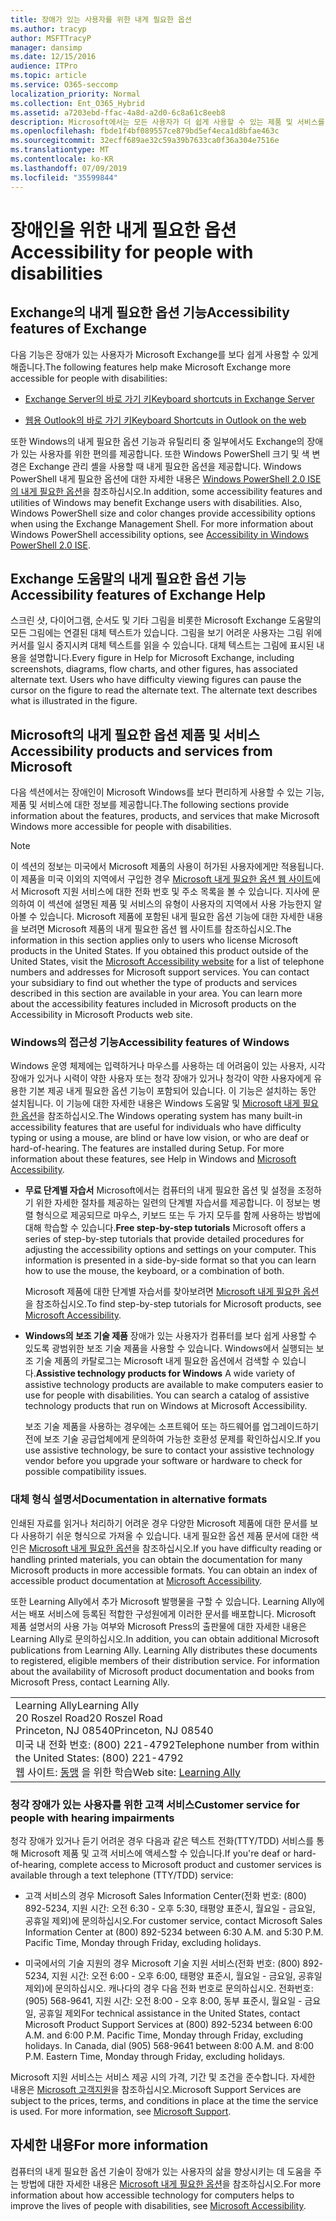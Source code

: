 ```yaml
---
title: 장애가 있는 사용자를 위한 내게 필요한 옵션
ms.author: tracyp
author: MSFTTracyP
manager: dansimp
ms.date: 12/15/2016
audience: ITPro
ms.topic: article
ms.service: O365-seccomp
localization_priority: Normal
ms.collection: Ent_O365_Hybrid
ms.assetid: a7203ebd-ffac-4a8d-a2d0-6c8a61c8eeb8
description: Microsoft에서는 모든 사용자가 더 쉽게 사용할 수 있는 제품 및 서비스를 만들기 위해 노력하고 있습니다.
ms.openlocfilehash: fbde1f4bf089557ce879bd5ef4eca1d8bfae463c
ms.sourcegitcommit: 32ecff689ae32c59a39b7633ca0f36a304e7516e
ms.translationtype: MT
ms.contentlocale: ko-KR
ms.lasthandoff: 07/09/2019
ms.locfileid: "35599844"
---
```

# <a name="accessibility-for-people-with-disabilities"></a><span data-ttu-id="4c3c4-103">장애인을 위한 내게 필요한 옵션</span><span class="sxs-lookup"><span data-stu-id="4c3c4-103">Accessibility for people with disabilities</span></span>

## <a name="accessibility-features-of-exchange"></a><span data-ttu-id="4c3c4-104">Exchange의 내게 필요한 옵션 기능</span><span class="sxs-lookup"><span data-stu-id="4c3c4-104">Accessibility features of Exchange</span></span>

<span data-ttu-id="4c3c4-105">다음 기능은 장애가 있는 사용자가 Microsoft Exchange를 보다 쉽게 사용할 수 있게 해줍니다.</span><span class="sxs-lookup"><span data-stu-id="4c3c4-105">The following features help make Microsoft Exchange more accessible for people with disabilities:</span></span>
  
- [<span data-ttu-id="4c3c4-106">Exchange Server의 바로 가기 키</span><span class="sxs-lookup"><span data-stu-id="4c3c4-106">Keyboard shortcuts in Exchange Server</span></span>](http://technet.microsoft.com/library/146b2b52-1ef8-4606-991a-4cf4da694970.aspx)
    
- [<span data-ttu-id="4c3c4-107">웹용 Outlook의 바로 가기 키</span><span class="sxs-lookup"><span data-stu-id="4c3c4-107">Keyboard Shortcuts in Outlook on the web</span></span>](https://go.microsoft.com/fwlink/p/?LinkId=268079)
    
<span data-ttu-id="4c3c4-p101">또한 Windows의 내게 필요한 옵션 기능과 유틸리티 중 일부에서도 Exchange의 장애가 있는 사용자를 위한 편의를 제공합니다. 또한 Windows PowerShell 크기 및 색 변경은 Exchange 관리 셸을 사용할 때 내게 필요한 옵션을 제공합니다. Windows PowerShell 내게 필요한 옵션에 대한 자세한 내용은 [Windows PowerShell 2.0 ISE의 내게 필요한 옵션](https://go.microsoft.com/fwlink/p/?LinkId=258240)을 참조하십시오.</span><span class="sxs-lookup"><span data-stu-id="4c3c4-p101">In addition, some accessibility features and utilities of Windows may benefit Exchange users with disabilities. Also, Windows PowerShell size and color changes provide accessibility options when using the Exchange Management Shell. For more information about Windows PowerShell accessibility options, see [Accessibility in Windows PowerShell 2.0 ISE](https://go.microsoft.com/fwlink/p/?LinkId=258240).</span></span>
  
## <a name="accessibility-features-of-exchange-help"></a><span data-ttu-id="4c3c4-111">Exchange 도움말의 내게 필요한 옵션 기능</span><span class="sxs-lookup"><span data-stu-id="4c3c4-111">Accessibility features of Exchange Help</span></span>

<span data-ttu-id="4c3c4-p102">스크린 샷, 다이어그램, 순서도 및 기타 그림을 비롯한 Microsoft Exchange 도움말의 모든 그림에는 연결된 대체 텍스트가 있습니다. 그림을 보기 어려운 사용자는 그림 위에 커서를 일시 중지시켜 대체 텍스트를 읽을 수 있습니다. 대체 텍스트는 그림에 표시된 내용을 설명합니다.</span><span class="sxs-lookup"><span data-stu-id="4c3c4-p102">Every figure in Help for Microsoft Exchange, including screenshots, diagrams, flow charts, and other figures, has associated alternate text. Users who have difficulty viewing figures can pause the cursor on the figure to read the alternate text. The alternate text describes what is illustrated in the figure.</span></span>
  
## <a name="accessibility-products-and-services-from-microsoft"></a><span data-ttu-id="4c3c4-115">Microsoft의 내게 필요한 옵션 제품 및 서비스</span><span class="sxs-lookup"><span data-stu-id="4c3c4-115">Accessibility products and services from Microsoft</span></span>

<span data-ttu-id="4c3c4-116">다음 섹션에서는 장애인이 Microsoft Windows를 보다 편리하게 사용할 수 있는 기능, 제품 및 서비스에 대한 정보를 제공합니다.</span><span class="sxs-lookup"><span data-stu-id="4c3c4-116">The following sections provide information about the features, products, and services that make Microsoft Windows more accessible for people with disabilities.</span></span>
  
> [!NOTE]
> <span data-ttu-id="4c3c4-p103">이 섹션의 정보는 미국에서 Microsoft 제품의 사용이 허가된 사용자에게만 적용됩니다. 이 제품을 미국 이외의 지역에서 구입한 경우 [Microsoft 내게 필요한 옵션 웹 사이트](https://www.microsoft.com/enable)에서 Microsoft 지원 서비스에 대한 전화 번호 및 주소 목록을 볼 수 있습니다. 지사에 문의하여 이 섹션에 설명된 제품 및 서비스의 유형이 사용자의 지역에서 사용 가능한지 알아볼 수 있습니다. Microsoft 제품에 포함된 내게 필요한 옵션 기능에 대한 자세한 내용을 보려면 Microsoft 제품의 내게 필요한 옵션 웹 사이트를 참조하십시오.</span><span class="sxs-lookup"><span data-stu-id="4c3c4-p103">The information in this section applies only to users who license Microsoft products in the United States. If you obtained this product outside of the United States, visit the [Microsoft Accessibility website](https://www.microsoft.com/enable) for a list of telephone numbers and addresses for Microsoft support services. You can contact your subsidiary to find out whether the type of products and services described in this section are available in your area. You can learn more about the accessibility features included in Microsoft products on the Accessibility in Microsoft Products web site.</span></span> 
  
### <a name="accessibility-features-of-windows"></a><span data-ttu-id="4c3c4-121">Windows의 접근성 기능</span><span class="sxs-lookup"><span data-stu-id="4c3c4-121">Accessibility features of Windows</span></span>

<span data-ttu-id="4c3c4-p104">Windows 운영 체제에는 입력하거나 마우스를 사용하는 데 어려움이 있는 사용자, 시각 장애가 있거나 시력이 약한 사용자 또는 청각 장애가 있거나 청각이 약한 사용자에게 유용한 기본 제공 내게 필요한 옵션 기능이 포함되어 있습니다. 이 기능은 설치하는 동안 설치됩니다. 이 기능에 대한 자세한 내용은 Windows 도움말 및 [Microsoft 내게 필요한 옵션](https://go.microsoft.com/fwlink/p/?linkId=18139)을 참조하십시오.</span><span class="sxs-lookup"><span data-stu-id="4c3c4-p104">The Windows operating system has many built-in accessibility features that are useful for individuals who have difficulty typing or using a mouse, are blind or have low vision, or who are deaf or hard-of-hearing. The features are installed during Setup. For more information about these features, see Help in Windows and [Microsoft Accessibility](https://go.microsoft.com/fwlink/p/?linkId=18139).</span></span>
  
- <span data-ttu-id="4c3c4-p105">**무료 단계별 자습서** Microsoft에서는 컴퓨터의 내게 필요한 옵션 및 설정을 조정하기 위한 자세한 절차를 제공하는 일련의 단계별 자습서를 제공합니다. 이 정보는 병렬 형식으로 제공되므로 마우스, 키보드 또는 두 가지 모두를 함께 사용하는 방법에 대해 학습할 수 있습니다.</span><span class="sxs-lookup"><span data-stu-id="4c3c4-p105">**Free step-by-step tutorials** Microsoft offers a series of step-by-step tutorials that provide detailed procedures for adjusting the accessibility options and settings on your computer. This information is presented in a side-by-side format so that you can learn how to use the mouse, the keyboard, or a combination of both.</span></span> 
    
    <span data-ttu-id="4c3c4-127">Microsoft 제품에 대한 단계별 자습서를 찾아보려면 [Microsoft 내게 필요한 옵션](https://go.microsoft.com/fwlink/p/?linkId=18139)을 참조하십시오.</span><span class="sxs-lookup"><span data-stu-id="4c3c4-127">To find step-by-step tutorials for Microsoft products, see [Microsoft Accessibility](https://go.microsoft.com/fwlink/p/?linkId=18139).</span></span>
    
- <span data-ttu-id="4c3c4-p106">**Windows의 보조 기술 제품** 장애가 있는 사용자가 컴퓨터를 보다 쉽게 사용할 수 있도록 광범위한 보조 기술 제품을 사용할 수 있습니다. Windows에서 실행되는 보조 기술 제품의 카탈로그는 Microsoft 내게 필요한 옵션에서 검색할 수 있습니다.</span><span class="sxs-lookup"><span data-stu-id="4c3c4-p106">**Assistive technology products for Windows** A wide variety of assistive technology products are available to make computers easier to use for people with disabilities. You can search a catalog of assistive technology products that run on Windows at Microsoft Accessibility.</span></span> 
    
    <span data-ttu-id="4c3c4-130">보조 기술 제품을 사용하는 경우에는 소프트웨어 또는 하드웨어를 업그레이드하기 전에 보조 기술 공급업체에게 문의하여 가능한 호환성 문제를 확인하십시오.</span><span class="sxs-lookup"><span data-stu-id="4c3c4-130">If you use assistive technology, be sure to contact your assistive technology vendor before you upgrade your software or hardware to check for possible compatibility issues.</span></span> 
    
### <a name="documentation-in-alternative-formats"></a><span data-ttu-id="4c3c4-131">대체 형식 설명서</span><span class="sxs-lookup"><span data-stu-id="4c3c4-131">Documentation in alternative formats</span></span>

<span data-ttu-id="4c3c4-p107">인쇄된 자료를 읽거나 처리하기 어려운 경우 다양한 Microsoft 제품에 대한 문서를 보다 사용하기 쉬운 형식으로 가져올 수 있습니다. 내게 필요한 옵션 제품 문서에 대한 색인은 [Microsoft 내게 필요한 옵션](https://go.microsoft.com/fwlink/p/?linkId=18139)을 참조하십시오.</span><span class="sxs-lookup"><span data-stu-id="4c3c4-p107">If you have difficulty reading or handling printed materials, you can obtain the documentation for many Microsoft products in more accessible formats. You can obtain an index of accessible product documentation at [Microsoft Accessibility](https://go.microsoft.com/fwlink/p/?linkId=18139).</span></span> 
  
<span data-ttu-id="4c3c4-p108">또한 Learning Ally에서 추가 Microsoft 발행물을 구할 수 있습니다. Learning Ally에서는 배포 서비스에 등록된 적합한 구성원에게 이러한 문서를 배포합니다. Microsoft 제품 설명서의 사용 가능 여부와 Microsoft Press의 출판물에 대한 자세한 내용은 Learning Ally로 문의하십시오.</span><span class="sxs-lookup"><span data-stu-id="4c3c4-p108">In addition, you can obtain additional Microsoft publications from Learning Ally. Learning Ally distributes these documents to registered, eligible members of their distribution service. For information about the availability of Microsoft product documentation and books from Microsoft Press, contact Learning Ally.</span></span> 
  
||
|:-----|
|<span data-ttu-id="4c3c4-137">Learning Ally</span><span class="sxs-lookup"><span data-stu-id="4c3c4-137">Learning Ally</span></span>  <br/> <span data-ttu-id="4c3c4-138">20 Roszel Road</span><span class="sxs-lookup"><span data-stu-id="4c3c4-138">20 Roszel Road</span></span>  <br/> <span data-ttu-id="4c3c4-139">Princeton, NJ 08540</span><span class="sxs-lookup"><span data-stu-id="4c3c4-139">Princeton, NJ 08540</span></span>  <br/> <span data-ttu-id="4c3c4-140">미국 내 전화 번호: (800) 221-4792</span><span class="sxs-lookup"><span data-stu-id="4c3c4-140">Telephone number from within the United States: (800) 221-4792</span></span>  <br/> <span data-ttu-id="4c3c4-141">웹 사이트: [동맹](https://www.learningally.org/) 을 위한 학습</span><span class="sxs-lookup"><span data-stu-id="4c3c4-141">Web site: [Learning Ally](https://www.learningally.org/)</span></span> <br/> |
   
### <a name="customer-service-for-people-with-hearing-impairments"></a><span data-ttu-id="4c3c4-142">청각 장애가 있는 사용자를 위한 고객 서비스</span><span class="sxs-lookup"><span data-stu-id="4c3c4-142">Customer service for people with hearing impairments</span></span>

<span data-ttu-id="4c3c4-143">청각 장애가 있거나 듣기 어려운 경우 다음과 같은 텍스트 전화(TTY/TDD) 서비스를 통해 Microsoft 제품 및 고객 서비스에 액세스할 수 있습니다.</span><span class="sxs-lookup"><span data-stu-id="4c3c4-143">If you're deaf or hard-of-hearing, complete access to Microsoft product and customer services is available through a text telephone (TTY/TDD) service:</span></span>
  
- <span data-ttu-id="4c3c4-p109">고객 서비스의 경우 Microsoft Sales Information Center(전화 번호: (800) 892-5234, 지원 시간: 오전 6:30 - 오후 5:30, 태평양 표준시, 월요일 - 금요일, 공휴일 제외)에 문의하십시오.</span><span class="sxs-lookup"><span data-stu-id="4c3c4-p109">For customer service, contact Microsoft Sales Information Center at (800) 892-5234 between 6:30 A.M. and 5:30 P.M. Pacific Time, Monday through Friday, excluding holidays.</span></span> 
    
- <span data-ttu-id="4c3c4-p110">미국에서의 기술 지원의 경우 Microsoft 기술 지원 서비스(전화 번호: (800) 892-5234, 지원 시간: 오전 6:00 - 오후 6:00, 태평양 표준시, 월요일 - 금요일, 공휴일 제외)에 문의하십시오. 캐나다의 경우 다음 전화 번호로 문의하십시오. 전화번호: (905) 568-9641, 지원 시간: 오전 8:00 - 오후 8:00, 동부 표준시, 월요일 - 금요일, 공휴일 제외</span><span class="sxs-lookup"><span data-stu-id="4c3c4-p110">For technical assistance in the United States, contact Microsoft Product Support Services at (800) 892-5234 between 6:00 A.M. and 6:00 P.M. Pacific Time, Monday through Friday, excluding holidays. In Canada, dial (905) 568-9641 between 8:00 A.M. and 8:00 P.M. Eastern Time, Monday through Friday, excluding holidays.</span></span> 
    
<span data-ttu-id="4c3c4-p111">Microsoft 지원 서비스는 서비스 제공 시의 가격, 기간 및 조건을 준수합니다. 자세한 내용은 [Microsoft 고객지원](https://go.microsoft.com/fwlink/p/?linkId=18142)을 참조하십시오.</span><span class="sxs-lookup"><span data-stu-id="4c3c4-p111">Microsoft Support Services are subject to the prices, terms, and conditions in place at the time the service is used. For more information, see [Microsoft Support](https://go.microsoft.com/fwlink/p/?linkId=18142).</span></span>
  
## <a name="for-more-information"></a><span data-ttu-id="4c3c4-155">자세한 내용</span><span class="sxs-lookup"><span data-stu-id="4c3c4-155">For more information</span></span>

<span data-ttu-id="4c3c4-156">컴퓨터의 내게 필요한 옵션 기술이 장애가 있는 사용자의 삶을 향상시키는 데 도움을 주는 방법에 대한 자세한 내용은 [Microsoft 내게 필요한 옵션](http://go.microsoft.com/fwlink/p/?linkId=18139)을 참조하십시오.</span><span class="sxs-lookup"><span data-stu-id="4c3c4-156">For more information about how accessible technology for computers helps to improve the lives of people with disabilities, see [Microsoft Accessibility](http://go.microsoft.com/fwlink/p/?linkId=18139).</span></span> 
  

